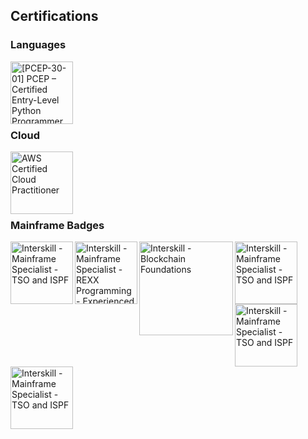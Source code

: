 ## Certifications
<div>
<h3>Languages</h3>
<a href="https://www.credly.com/earner/earned/badge/bd81cb41-6371-45b2-84e5-ea4ee62c9cb1" target="_blank"> <img align="left" src="https://images.credly.com/size/340x340/images/d8017c77-3cc0-4fdf-8e17-62e50632812e/bronze_1_small.png" alt="[PCEP-30-01] PCEP – Certified Entry-Level Python Programmer" height="100px"/></a>
</div>
<br><br><br><br><br>
<div>
<h3>Cloud</h3>
<a href="https://www.credly.com/earner/earned/badge/722748d9-fa32-48cd-a948-cac0f5fafd60" target="_blank"> <img align="left" src="https://images.credly.com/size/340x340/images/00634f82-b07f-4bbd-a6bb-53de397fc3a6/image.png" alt="AWS Certified Cloud Practitioner" height="100px"/> </a>
</div>
<br><br><br><br><br>
<div>
<h3>Mainframe Badges</h3>
<a href="https://www.credly.com/earner/earned/badge/de9c7428-fcb0-4493-ab90-0c19f12f3077" target="_blank"> <img align="left" src="https://images.credly.com/size/340x340/images/6ed66be2-3169-4d8a-b7d3-fb9a579b8393/Interskill_-_Main_Spec_-_TSO-ISPF.png" alt="Interskill - Mainframe Specialist - TSO and ISPF" height="100px"/> </a>
 <a href="https://www.credly.com/earner/earned/badge/bc9346c7-99ff-42fd-ae6b-f5e39aa5daf7" target="_blank"> <img align="left" src="https://images.credly.com/size/340x340/images/21819671-8fd2-4253-8970-a6b6945afef5/Interskill_-_Main_Spec_-_REXX_Pgrm_Exp.png" alt="Interskill - Mainframe Specialist - REXX Programming - Experienced" height="100px"/> </a>
 <a href="https://www.credly.com/earner/earned/badge/3b412219-e14d-49aa-af53-32bc3353fd12" target="_blank"> <img align="left" src="https://images.credly.com/size/340x340/images/5fcf4262-ea46-4c0a-87ab-705389c7512a/Interskill_-_Blockchain_Foundations_-_v2.png" alt="Interskill - Blockchain Foundations" height="150px"/></a>
 <a href="https://www.credly.com/earner/earned/badge/de9c7428-fcb0-4493-ab90-0c19f12f3077" target="_blank"> <img align="left" src="https://images.credly.com/size/340x340/images/6ed66be2-3169-4d8a-b7d3-fb9a579b8393/Interskill_-_Main_Spec_-_TSO-ISPF.png" alt="Interskill - Mainframe Specialist - TSO and ISPF" height="100px"/> </a>
 <a href="https://www.credly.com/earner/earned/badge/de9c7428-fcb0-4493-ab90-0c19f12f3077" target="_blank"> <img align="left" src="https://images.credly.com/size/340x340/images/6ed66be2-3169-4d8a-b7d3-fb9a579b8393/Interskill_-_Main_Spec_-_TSO-ISPF.png" alt="Interskill - Mainframe Specialist - TSO and ISPF" height="100px"/> </a>
 <a href="https://www.credly.com/earner/earned/badge/de9c7428-fcb0-4493-ab90-0c19f12f3077" target="_blank"> <img align="left" src="https://images.credly.com/size/340x340/images/6ed66be2-3169-4d8a-b7d3-fb9a579b8393/Interskill_-_Main_Spec_-_TSO-ISPF.png" alt="Interskill - Mainframe Specialist - TSO and ISPF" height="100px"/> </a>
</div>
